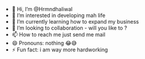 - 👋 Hi, I’m @Hrmndhaliwal
- 👀 I’m interested in developing mah life
- 🌱 I’m currently learning how to expand my business 
- 💞️ I’m looking to collaboration - will you like to ?
- 📫 How to reach me just send me mail
- 😄 Pronouns: nothing 😂😅
- ⚡ Fun fact: i am way more hardworking 

<!---
Hrmndhaliwal/Hrmndhaliwal is a ✨ special ✨ repository because its `README.md` (this file) appears on your GitHub profile.
You can click the Preview link to take a look at your changes.
--->
